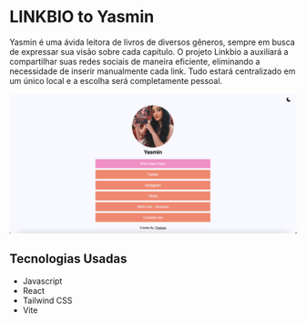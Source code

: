 # LINKBIO to Yasmin

Yasmin é uma ávida leitora de livros de diversos gêneros, sempre em busca de expressar sua visão sobre cada capítulo. O projeto Linkbio a auxiliará a compartilhar suas redes sociais de maneira eficiente, eliminando a necessidade de inserir manualmente cada link. Tudo estará centralizado em um único local e a escolha será completamente pessoal.

![Imagem do Projeto](./public/picture-linbio-yasmin.png)

## Tecnologias Usadas

- Javascript
- React
- Tailwind CSS
- Vite
